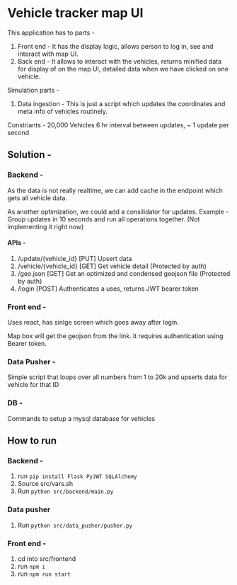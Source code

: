 # Vehicle tracker map UI

This application has to parts -
1. Front end - 
    It has the display logic, allows person to log in, see and interact with map UI.
2. Back end - 
    It allows to interact with the vehicles, returns minified data for display of on the map UI, detailed data when we have clicked on one vehicle.

Simulation parts -
1. Data ingestion - 
    This is just a script which updates the coordinates and meta info of vehicles routinely. 

Constriants -
20,000 Vehicles
6 hr interval between updates, ~ 1 update per second

## Solution -

### Backend -
As the data is not really realtime, we can add cache in the endpoint which gets all vehicle data.

As another optimization, we could add a consilidator for updates. Example - Group updates in 10 seconds and run all operations together. (Not implementing it right now)

#### APIs -
1. /update/{vehicle_id} [PUT] Upsert data
2. /vehicle/{vehicle_id} [GET] Get vehicle detail (Protected by auth)
3. /geo.json [GET] Get an optimized and condensed geojson file (Protected by auth)
3. /login [POST] Authenticates a uses, returns JWT bearer token


### Front end -
Uses react, has sinlge screen which goes away after login.

Map box will get the geojson from the link. it requires authentication using Bearer token.

### Data Pusher -
Simple script that loops over all numbers from 1 to 20k and upserts data for vehicle for that ID

### DB -
Commands to setup a mysql database for vehicles

## How to run

### Backend -
1. run `pip install Flask PyJWT SQLAlchemy`
2. Source src/vars.sh
3. Run `python src/backend/main.py`

### Data pusher
1. Run `python src/data_pusher/pusher.py`

### Front end -
1. cd into src/frontend
2. run `npm i`
3. run `npm run start`
